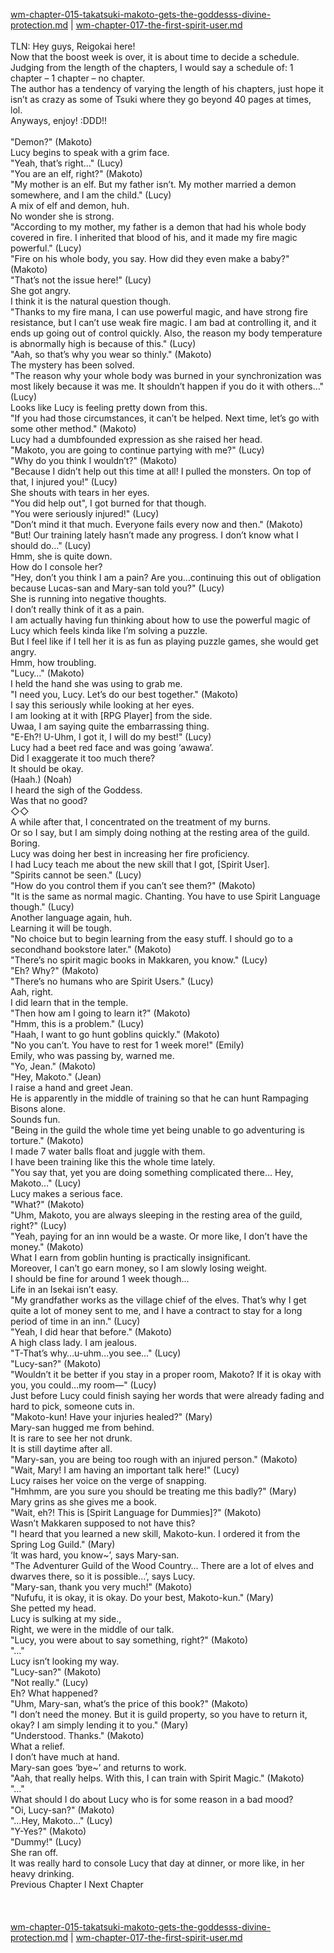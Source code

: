 [wm-chapter-015-takatsuki-makoto-gets-the-goddesss-divine-protection.md](./wm-chapter-015-takatsuki-makoto-gets-the-goddesss-divine-protection.md) | [wm-chapter-017-the-first-spirit-user.md](./wm-chapter-017-the-first-spirit-user.md) <br/>
<br/>
TLN: Hey guys, Reigokai here!<br/>
Now that the boost week is over, it is about time to decide a schedule. Judging from the length of the chapters, I would say a schedule of: 1 chapter – 1 chapter – no chapter.<br/>
The author has a tendency of varying the length of his chapters, just hope it isn’t as crazy as some of Tsuki where they go beyond 40 pages at times, lol.<br/>
Anyways, enjoy! :DDD!!<br/>
<br/>
"Demon?" (Makoto)<br/>
Lucy begins to speak with a grim face.<br/>
"Yeah, that’s right…" (Lucy)<br/>
"You are an elf, right?" (Makoto)<br/>
"My mother is an elf. But my father isn’t. My mother married a demon somewhere, and I am the child." (Lucy)<br/>
A mix of elf and demon, huh.<br/>
No wonder she is strong.<br/>
"According to my mother, my father is a demon that had his whole body covered in fire. I inherited that blood of his, and it made my fire magic powerful." (Lucy)<br/>
"Fire on his whole body, you say. How did they even make a baby?" (Makoto)<br/>
"That’s not the issue here!" (Lucy)<br/>
She got angry.<br/>
I think it is the natural question though.<br/>
"Thanks to my fire mana, I can use powerful magic, and have strong fire resistance, but I can’t use weak fire magic. I am bad at controlling it, and it ends up going out of control quickly. Also, the reason my body temperature is abnormally high is because of this." (Lucy)<br/>
"Aah, so that’s why you wear so thinly." (Makoto)<br/>
The mystery has been solved.<br/>
"The reason why your whole body was burned in your synchronization was most likely because it was me. It shouldn’t happen if you do it with others…" (Lucy)<br/>
Looks like Lucy is feeling pretty down from this.<br/>
"If you had those circumstances, it can’t be helped. Next time, let’s go with some other method." (Makoto)<br/>
Lucy had a dumbfounded expression as she raised her head.<br/>
"Makoto, you are going to continue partying with me?" (Lucy)<br/>
"Why do you think I wouldn’t?" (Makoto)<br/>
"Because I didn’t help out this time at all! I pulled the monsters. On top of that, I injured you!" (Lucy)<br/>
She shouts with tears in her eyes.<br/>
"You did help out", I got burned for that though.<br/>
"You were seriously injured!" (Lucy)<br/>
"Don’t mind it that much. Everyone fails every now and then." (Makoto)<br/>
"But! Our training lately hasn’t made any progress. I don’t know what I should do…" (Lucy)<br/>
Hmm, she is quite down.<br/>
How do I console her?<br/>
"Hey, don’t you think I am a pain? Are you…continuing this out of obligation because Lucas-san and Mary-san told you?" (Lucy)<br/>
She is running into negative thoughts.<br/>
I don’t really think of it as a pain.<br/>
I am actually having fun thinking about how to use the powerful magic of Lucy which feels kinda like I’m solving a puzzle.<br/>
But I feel like if I tell her it is as fun as playing puzzle games, she would get angry.<br/>
Hmm, how troubling.<br/>
"Lucy…" (Makoto)<br/>
I held the hand she was using to grab me.<br/>
"I need you, Lucy. Let’s do our best together." (Makoto)<br/>
I say this seriously while looking at her eyes.<br/>
I am looking at it with [RPG Player] from the side.<br/>
Uwaa, I am saying quite the embarrassing thing.<br/>
"E-Eh?! U-Uhm, I got it, I will do my best!" (Lucy)<br/>
Lucy had a beet red face and was going ‘awawa’.<br/>
Did I exaggerate it too much there?<br/>
It should be okay.<br/>
(Haah.) (Noah)<br/>
I heard the sigh of the Goddess.<br/>
Was that no good? <br/>
◇◇<br/>
A while after that, I concentrated on the treatment of my burns. <br/>
Or so I say, but I am simply doing nothing at the resting area of the guild.<br/>
Boring.<br/>
Lucy was doing her best in increasing her fire proficiency. <br/>
I had Lucy teach me about the new skill that I got, [Spirit User].<br/>
"Spirits cannot be seen." (Lucy)<br/>
"How do you control them if you can’t see them?" (Makoto)<br/>
"It is the same as normal magic. Chanting. You have to use Spirit Language though." (Lucy)<br/>
Another language again, huh.<br/>
Learning it will be tough.<br/>
"No choice but to begin learning from the easy stuff. I should go to a secondhand bookstore later." (Makoto)<br/>
"There’s no spirit magic books in Makkaren, you know." (Lucy)<br/>
"Eh? Why?" (Makoto)<br/>
"There’s no humans who are Spirit Users." (Lucy)<br/>
Aah, right.<br/>
I did learn that in the temple.<br/>
"Then how am I going to learn it?" (Makoto)<br/>
"Hmm, this is a problem." (Lucy)<br/>
"Haah, I want to go hunt goblins quickly." (Makoto)<br/>
"No you can’t. You have to rest for 1 week more!" (Emily)<br/>
Emily, who was passing by, warned me.<br/>
"Yo, Jean." (Makoto)<br/>
"Hey, Makoto." (Jean)<br/>
I raise a hand and greet Jean.<br/>
He is apparently in the middle of training so that he can hunt Rampaging Bisons alone.<br/>
Sounds fun.<br/>
"Being in the guild the whole time yet being unable to go adventuring is torture." (Makoto)<br/>
I made 7 water balls float and juggle with them.<br/>
I have been training like this the whole time lately.<br/>
"You say that, yet you are doing something complicated there… Hey, Makoto…" (Lucy)<br/>
Lucy makes a serious face.<br/>
"What?" (Makoto)<br/>
"Uhm, Makoto, you are always sleeping in the resting area of the guild, right?" (Lucy)<br/>
"Yeah, paying for an inn would be a waste. Or more like, I don’t have the money." (Makoto)<br/>
What I earn from goblin hunting is practically insignificant.<br/>
Moreover, I can’t go earn money, so I am slowly losing weight.<br/>
I should be fine for around 1 week though…<br/>
Life in an Isekai isn’t easy.<br/>
"My grandfather works as the village chief of the elves. That’s why I get quite a lot of money sent to me, and I have a contract to stay for a long period of time in an inn." (Lucy)<br/>
"Yeah, I did hear that before." (Makoto)<br/>
A high class lady. I am jealous.<br/>
"T-That’s why…u-uhm…you see…" (Lucy)<br/>
"Lucy-san?" (Makoto)<br/>
"Wouldn’t it be better if you stay in a proper room, Makoto? If it is okay with you, you could…my room—" (Lucy)<br/>
Just before Lucy could finish saying her words that were already fading and hard to pick, someone cuts in.<br/>
"Makoto-kun! Have your injuries healed?" (Mary)<br/>
Mary-san hugged me from behind.<br/>
It is rare to see her not drunk.<br/>
It is still daytime after all.<br/>
"Mary-san, you are being too rough with an injured person." (Makoto)<br/>
"Wait, Mary! I am having an important talk here!" (Lucy)<br/>
Lucy raises her voice on the verge of snapping.<br/>
"Hmhmm, are you sure you should be treating me this badly?" (Mary)<br/>
Mary grins as she gives me a book.<br/>
"Wait, eh?! This is [Spirit Language for Dummies]?" (Makoto)<br/>
Wasn’t Makkaren supposed to not have this?<br/>
"I heard that you learned a new skill, Makoto-kun. I ordered it from the Spring Log Guild." (Mary)<br/>
‘It was hard, you know~’, says Mary-san.<br/>
"The Adventurer Guild of the Wood Country… There are a lot of elves and dwarves there, so it is possible…’, says Lucy.<br/>
"Mary-san, thank you very much!" (Makoto)<br/>
"Nufufu, it is okay, it is okay. Do your best, Makoto-kun." (Mary)<br/>
She petted my head.<br/>
Lucy is sulking at my side.,<br/>
Right, we were in the middle of our talk.<br/>
"Lucy, you were about to say something, right?" (Makoto)<br/>
"…"<br/>
Lucy isn’t looking my way.<br/>
"Lucy-san?" (Makoto)<br/>
"Not really." (Lucy)<br/>
Eh? What happened?<br/>
"Uhm, Mary-san, what’s the price of this book?" (Makoto)<br/>
"I don’t need the money. But it is guild property, so you have to return it, okay? I am simply lending it to you." (Mary)<br/>
"Understood. Thanks." (Makoto)<br/>
What a relief.<br/>
I don’t have much at hand.<br/>
Mary-san goes ‘bye~’ and returns to work.<br/>
"Aah, that really helps. With this, I can train with Spirit Magic." (Makoto)<br/>
"…" <br/>
What should I do about Lucy who is for some reason in a bad mood?<br/>
"Oi, Lucy-san?" (Makoto)<br/>
"…Hey, Makoto…" (Lucy)<br/>
"Y-Yes?" (Makoto)<br/>
"Dummy!" (Lucy)<br/>
She ran off.<br/>
It was really hard to console Lucy that day at dinner, or more like, in her heavy drinking.<br/>
Previous Chapter l Next Chapter<br/>
<br/>
<br/> <br/>
[wm-chapter-015-takatsuki-makoto-gets-the-goddesss-divine-protection.md](./wm-chapter-015-takatsuki-makoto-gets-the-goddesss-divine-protection.md) | [wm-chapter-017-the-first-spirit-user.md](./wm-chapter-017-the-first-spirit-user.md) <br/>
